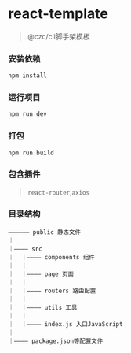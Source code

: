 # react-template
> @czc/cli脚手架模板

### 安装依赖
```js
npm install
```

### 运行项目
```js
npm run dev
```

### 打包
```js
npm run build
```
### 包含插件
> `react-router`,`axios`

### 目录结构
```
—————— public 静态文件
｜
｜———— src 
｜  ｜———— components 组件
｜  ｜
｜  ｜———— page 页面
｜  ｜
｜  ｜———— routers 路由配置
｜  ｜
｜  ｜———— utils 工具
｜  ｜
｜  ｜———— index.js 入口JavaScript
｜
｜———— package.json等配置文件
```